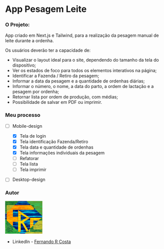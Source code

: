 # App Pesagem Leite

### O Projeto:

App criado em Next.js e Tailwind, para a realização da pesagem manual de leite durante a ordenha.

Os usuários deverão ter a capacidade de:

- Visualizar o layout ideal para o site, dependendo do tamanho da tela do dispositivo;
- Ver os estados de foco para todos os elementos interativos na página;
- Identificar a Fazenda / Retiro da pesagem;
- Informar a data da pesagem e a quantidade de ordenhas diárias;
- Informar o número, o nome, a data do parto, a ordem de lactação e a pesagem por ordenha;
- Retornar lista por ordem de produção, com médias;
- Possibilidade de salvar em PDF ou imprimir.


### Meu processo

- [ ] Mobile-design
  - [x] Tela de login
  - [x] Tela identificação Fazenda/Retiro
  - [x] Tela data e quantidade de ordenhas
  - [x] Tela informações individuais da pesagem
  - [ ] Refatorar
  - [ ] Tela lista
  - [ ] Tela imprimir
- [ ] Desktop-design


### Autor

<img src="./public/frc.gif" width=120px>

- LinkedIn - [Fernando R Costa](https://www.linkedin.com/in/fernando-r-costa/)
